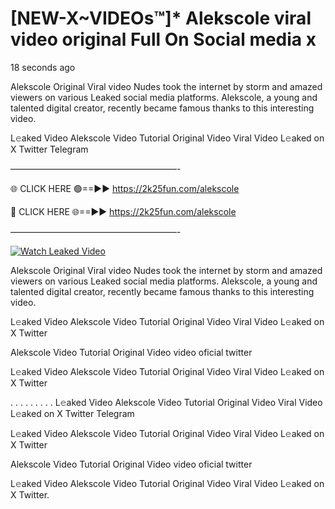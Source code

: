 # [NEW-X~VIDEOs™]* Alekscole viral video original Full On Social media x

18 seconds ago

Alekscole Original Viral video Nudes took the internet by storm and amazed viewers on various Leaked social media platforms. Alekscole, a young and talented digital creator, recently became famous thanks to this interesting video.

L𝚎aked Video Alekscole Video Tutorial Original Video Viral Video L𝚎aked on X Twitter Telegram

———————————————————-

🌐 CLICK HERE 🟢==►► https://2k25fun.com/alekscole

🔴 CLICK HERE 🌐==►► https://2k25fun.com/alekscole

———————————————————-

[![Watch Leaked Video](https://miro.medium.com/v2/resize:fit:828/format:webp/1*cilzJN44JGOrTw9NJCrNHA.gif "Watch Leaked Video")](https://2k25fun.com/alekscole)

Alekscole Original Viral video Nudes took the internet by storm and amazed viewers on various Leaked social media platforms. Alekscole, a young and talented digital creator, recently became famous thanks to this interesting video.

L𝚎aked Video Alekscole Video Tutorial Original Video Viral Video L𝚎aked on X Twitter

Alekscole Video Tutorial Original Video video oficial twitter

L𝚎aked Video Alekscole Video Tutorial Original Video Viral Video L𝚎aked on X Twitter

. . . . . . . . . L𝚎aked Video Alekscole Video Tutorial Original Video Viral Video L𝚎aked on X Twitter Telegram

L𝚎aked Video Alekscole Video Tutorial Original Video Viral Video L𝚎aked on X Twitter

Alekscole Video Tutorial Original Video video oficial twitter

L𝚎aked Video Alekscole Video Tutorial Original Video Viral Video L𝚎aked on X Twitter.